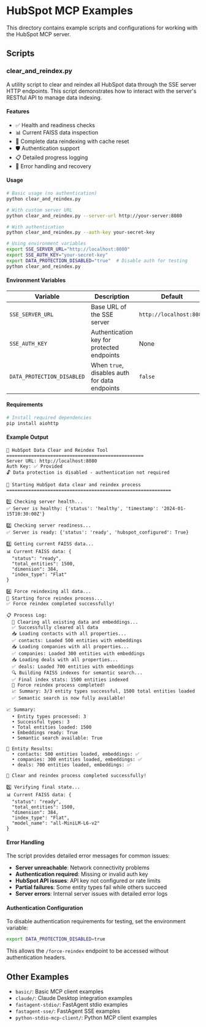 # HubSpot MCP Examples

This directory contains example scripts and configurations for working with the HubSpot MCP server.

## Scripts

### clear_and_reindex.py

A utility script to clear and reindex all HubSpot data through the SSE server HTTP endpoints. This script demonstrates how to interact with the server's RESTful API to manage data indexing.

#### Features

- ✅ Health and readiness checks
- 📊 Current FAISS data inspection
- 🔄 Complete data reindexing with cache reset
- 🛡️ Authentication support
- 📋 Detailed progress logging
- 🎯 Error handling and recovery

#### Usage

```bash
# Basic usage (no authentication)
python clear_and_reindex.py

# With custom server URL
python clear_and_reindex.py --server-url http://your-server:8080

# With authentication
python clear_and_reindex.py --auth-key your-secret-key

# Using environment variables
export SSE_SERVER_URL="http://localhost:8080"
export SSE_AUTH_KEY="your-secret-key"
export DATA_PROTECTION_DISABLED="true"  # Disable auth for testing
python clear_and_reindex.py
```

#### Environment Variables

| Variable | Description | Default |
|----------|-------------|---------|
| `SSE_SERVER_URL` | Base URL of the SSE server | `http://localhost:8080` |
| `SSE_AUTH_KEY` | Authentication key for protected endpoints | None |
| `DATA_PROTECTION_DISABLED` | When `true`, disables auth for data endpoints | `false` |

#### Requirements

```bash
# Install required dependencies
pip install aiohttp
```

#### Example Output

```text
🔧 HubSpot Data Clear and Reindex Tool
==================================================
Server URL: http://localhost:8080
Auth Key: ✅ Provided
🔓 Data protection is disabled - authentication not required

🚀 Starting HubSpot data clear and reindex process
============================================================

1️⃣ Checking server health...
✅ Server is healthy: {'status': 'healthy', 'timestamp': '2024-01-15T10:30:00Z'}

2️⃣ Checking server readiness...
✅ Server is ready: {'status': 'ready', 'hubspot_configured': True}

3️⃣ Getting current FAISS data...
📊 Current FAISS data: {
  "status": "ready",
  "total_entities": 1500,
  "dimension": 384,
  "index_type": "Flat"
}

4️⃣ Force reindexing all data...
🔄 Starting force reindex process...
✅ Force reindex completed successfully!

📋 Process Log:
  🧹 Clearing all existing data and embeddings...
  ✅ Successfully cleared all data
  📥 Loading contacts with all properties...
  ✅ contacts: Loaded 500 entities with embeddings
  📥 Loading companies with all properties...
  ✅ companies: Loaded 300 entities with embeddings
  📥 Loading deals with all properties...
  ✅ deals: Loaded 700 entities with embeddings
  🔍 Building FAISS indexes for semantic search...
  ✅ Final index stats: 1500 entities indexed
  🎉 Force reindex process completed!
  📈 Summary: 3/3 entity types successful, 1500 total entities loaded
  ✅ Semantic search is now fully available!

📈 Summary:
  • Entity types processed: 3
  • Successful types: 3
  • Total entities loaded: 1500
  • Embeddings ready: True
  • Semantic search available: True

🏢 Entity Results:
  • contacts: 500 entities loaded, embeddings: ✅
  • companies: 300 entities loaded, embeddings: ✅
  • deals: 700 entities loaded, embeddings: ✅

🎉 Clear and reindex process completed successfully!

5️⃣ Verifying final state...
📊 Current FAISS data: {
  "status": "ready",
  "total_entities": 1500,
  "dimension": 384,
  "index_type": "Flat",
  "model_name": "all-MiniLM-L6-v2"
}
```

#### Error Handling

The script provides detailed error messages for common issues:

- **Server unreachable**: Network connectivity problems
- **Authentication required**: Missing or invalid auth key
- **HubSpot API issues**: API key not configured or rate limits
- **Partial failures**: Some entity types fail while others succeed
- **Server errors**: Internal server issues with detailed error logs

#### Authentication Configuration

To disable authentication requirements for testing, set the environment variable:

```bash
export DATA_PROTECTION_DISABLED=true
```

This allows the `/force-reindex` endpoint to be accessed without authentication headers.

## Other Examples

- `basic/`: Basic MCP client examples
- `claude/`: Claude Desktop integration examples
- `fastagent-stdio/`: FastAgent stdio examples
- `fastagent-sse/`: FastAgent SSE examples
- `python-stdio-mcp-client/`: Python MCP client examples
